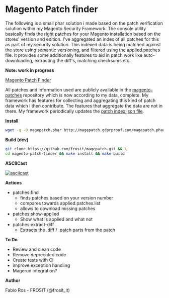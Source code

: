 Magento Patch finder
===================
    
The following is a small phar solution i made based on the patch verification solution within my Magento Security Framework. The console utility basically finds the right patches for your Magento installation based on the stores' version and edition. I've aggregated an index of all patches for this as part of my security solution. This indexed data is being matched against the store using semantic versioning, and filtered using the applied.patches file. It provides some additionally features to aid in patch work like auto-downloading, extracting the diff's, matching checksums etc.

__Note: work in progress__

[Magento Patch Finder](https://github.com/frosit/magepatch)

All patches and information used are publicly available in the [magento-patches](https://github.com/brentwpeterson/magento-patches) repository which is now according to my data, complete. My framework has  features for collecting and aggregating this kind of patch data which i then contribute. The features that aggregate the data are not in there. My framework periodically updates the [patch index json file](http://magepatch.gdprproof.com/patches.json).

__Install__

```bash
wget -q -O magepatch.phar http://magepatch.gdprproof.com/magepatch.phar && chmod +x magepatch.phar
```


__Build (dev)__

```bash
git clone https://github.com/frosit/magepatch.git && \
cd magento-patch-finder && make install && make build
```

__ASCIICast__

[![asciicast](https://asciinema.org/a/e5vm43gygt1m2wx9d9q4ccxbb.png)](https://asciinema.org/a/e5vm43gygt1m2wx9d9q4ccxbb)


__Actions__

* patches:find
    * finds patches based on your version number
    * compares towards applied.patches.list
    * allows to download missing patches
* patches:show-applied
    * Show what is applied and what not
* patches:extract-diff
    * Extracts the .diff / .patch parts from the patch
    
__To Do__

* Review and clean code
* Remove deprecated code
* Create tests with CI
* improve exception handling
* Magerun integration?

__Author__

Fabio Ros - FROSIT (@frosit_it)    
